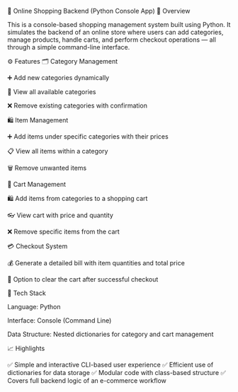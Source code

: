 🛒 Online Shopping Backend (Python Console App)
📘 Overview

This is a console-based shopping management system built using Python.
It simulates the backend of an online store where users can add categories, manage products, handle carts, and perform checkout operations — all through a simple command-line interface.

⚙️ Features
🗂 Category Management

➕ Add new categories dynamically

👀 View all available categories

❌ Remove existing categories with confirmation

🛍 Item Management

➕ Add items under specific categories with their prices

📋 View all items within a category

🗑 Remove unwanted items

🛒 Cart Management

🛍 Add items from categories to a shopping cart

👓 View cart with price and quantity

❌ Remove specific items from the cart

💳 Checkout System

💰 Generate a detailed bill with item quantities and total price

🧹 Option to clear the cart after successful checkout

🧩 Tech Stack

Language: Python

Interface: Console (Command Line)

Data Structure: Nested dictionaries for category and cart management

📈 Highlights

✅ Simple and interactive CLI-based user experience
✅ Efficient use of dictionaries for data storage
✅ Modular code with class-based structure
✅ Covers full backend logic of an e-commerce workflow
